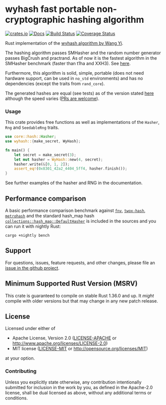# wyhash fast portable non-cryptographic hashing algorithm

[![crates.io](https://img.shields.io/crates/v/wyhash.svg)](https://crates.io/crates/wyhash)
[![Docs](https://docs.rs/wyhash/badge.svg)](https://docs.rs/wyhash)
[![Build Status](https://github.com/eldruin/wyhash-rs/workflows/Build/badge.svg)](https://github.com/eldruin/wyhash-rs/actions?query=workflow%3ABuild)
[![Coverage Status](https://coveralls.io/repos/github/eldruin/wyhash-rs/badge.svg?branch=master)](https://coveralls.io/github/eldruin/wyhash-rs?branch=master)

Rust implementation of the [wyhash algorithm by Wang Yi][original].

The hashing algorithm passes SMHasher and the random number generator passes BigCrush and practrand.
As of now it is the fastest algorithm in the SMHasher benchmark (faster than t1ha and XXH3).
See [here][original].

Furthermore, this algorithm is solid, simple, portable (does not need hardware support, can be
used in `no_std` environments) and has no dependencies (except the traits from `rand_core`).

The generated hashes are equal (see tests) as of the version stated [here][original-version]
although the speed varies ([PRs are welcome][issue-tracker]).

### Usage

This crate provides free functions as well as implementations of the `Hasher`, `Rng` and
`SeedableRng` traits.

```rust
use core::hash::Hasher;
use wyhash::{make_secret, WyHash};

fn main() {
    let secret = make_secret(3);
    let mut hasher = WyHash::new(4, secret);
    hasher.write(&[0, 1, 2]);
    assert_eq!(0x8301_42a2_4404_5ff4, hasher.finish());
}
```

See further examples of the hasher and RNG in the documentation.

## Performance comparison

A basic performance comparison benchmark against [`fnv`], [`twox-hash`], [`metrohash`]
and the standard hash_map hash [`collections::hash_map::DefaultHasher`][hash-map-hash]
is included in the sources and you can run it with nightly Rust:

```
cargo +nightly bench
```

[`fnv`]: https://crates.io/crates/fnv
[`twox-hash`]: https://crates.io/crates/twox-hash
[`metrohash`]: https://crates.io/crates/metrohash
[hash-map-hash]: https://doc.rust-lang.org/std/collections/hash_map/struct.DefaultHasher.html

## Support

For questions, issues, feature requests, and other changes, please file an
[issue in the github project][issue-tracker].

## Minimum Supported Rust Version (MSRV)

This crate is guaranteed to compile on stable Rust 1.36.0 and up. It *might*
compile with older versions but that may change in any new patch release.

## License

Licensed under either of

 * Apache License, Version 2.0 ([LICENSE-APACHE](LICENSE-APACHE) or
   http://www.apache.org/licenses/LICENSE-2.0)
 * MIT license ([LICENSE-MIT](LICENSE-MIT) or
   http://opensource.org/licenses/MIT)

at your option.

### Contributing

Unless you explicitly state otherwise, any contribution intentionally submitted
for inclusion in the work by you, as defined in the Apache-2.0 license, shall
be dual licensed as above, without any additional terms or conditions.

[issue-tracker]: https://github.com/eldruin/wyhash-rs/issues
[original]: https://github.com/wangyi-fudan/wyhash
[original-version]: https://github.com/eldruin/wyhash-rs/blob/master/comparison/original/CMakeLists.txt
